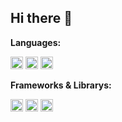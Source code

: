 ## Hi there 👋

<!--
**adrian-willi/adrian-willi** is a ✨ _special_ ✨ repository because its `README.md` (this file) appears on your GitHub profile.

Here are some ideas to get you started:

- 🔭 I’m currently working on ...
- 🌱 I’m currently learning ...
- 👯 I’m looking to collaborate on ...
- 🤔 I’m looking for help with ...
- 💬 Ask me about ...
- 📫 How to reach me: ...
- 😄 Pronouns: ...
- ⚡ Fun fact: ...
-->
**Languages:**  

<code><img height="20" src="https://cdn.svgporn.com/logos/python.svg"></code>
<code><img height="20" src="https://cdn.svgporn.com/logos/java.svg"></code>
<code><img height="20" src="https://cdn.svgporn.com/logos/bash.svg"></code>

**Frameworks & Librarys:**  

<code><img height="20" src="https://cdn.svgporn.com/logos/pytorch.svg"></code>
<code><img height="20" src="https://cdn.svgporn.com/logos/tensorflow.svg"></code>
<code><img height="20" src="https://cdn.svgporn.com/logos/bash.svg"></code>



